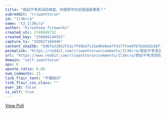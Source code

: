 ```yaml
---
title: "假如不考虑润的难度，你理想中的定居国是哪里？"
subreddit: "r/iwanttorun"
id: "1l36cra"
name: "t3_1l36cra"
author: "hiroshima_fireworks"
created_utc: 1749045712
created_key: "250604140152"
capture_ts: "250927160446"
content_sha256: "b96fe22052fe1c7f49b47c21e0640e47f4177fee9fb7bddd1b38f101f68ca55b"
permalink: "https://reddit.com/r/iwanttorun/comments/1l36cra/假如不考虑润的难度你理想中的定居国是哪里/"
url: "https://www.reddit.com/r/iwanttorun/comments/1l36cra/假如不考虑润的难度你理想中的定居国是哪里/"
domain: "self.iwanttorun"
ups: 6
upvote_ratio: 0.88
num_comments: 15
link_flair_text: "不懂就问"
link_flair_css_class: ""
over_18: false
is_self: true
---
```


[View Poll](https://www.reddit.com/poll/1l36cra)
